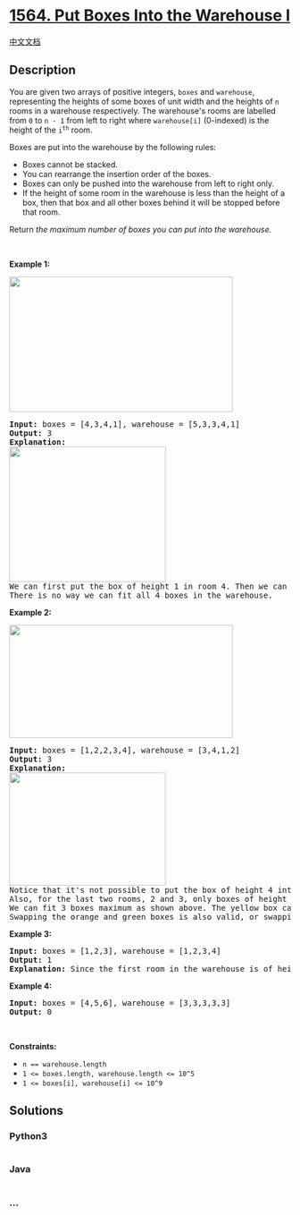 # [1564. Put Boxes Into the Warehouse I](https://leetcode.com/problems/put-boxes-into-the-warehouse-i)

[中文文档](/solution/1500-1599/1564.Put%20Boxes%20Into%20the%20Warehouse%20I/README.md)

## Description

<p>You are given two arrays of positive integers, <code>boxes</code> and <code>warehouse</code>, representing the heights of some boxes of unit width and the heights of <code>n</code> rooms in a warehouse respectively. The warehouse&#39;s rooms are labelled from <code>0</code> to <code>n - 1</code> from left to right where <code>warehouse[i]</code> (0-indexed) is the height of the <code>i<sup>th</sup></code> room.</p>

<p>Boxes are put into the warehouse by the following rules:</p>

<ul>
	<li>Boxes cannot be stacked.</li>
	<li>You can rearrange the insertion order of the boxes.</li>
	<li>Boxes&nbsp;can only be pushed into the warehouse from left to right only.</li>
	<li>If the height of some room in the warehouse is less than the height of a box, then that box and all other boxes behind it will be stopped before that room.</li>
</ul>

<p>Return <em>the maximum number of boxes you can put into the warehouse.</em></p>

<p>&nbsp;</p>
<p><strong>Example 1:</strong></p>
<img alt="" src="https://cdn.jsdelivr.net/gh/doocs/leetcode@main/solution/1500-1599/1564.Put%20Boxes%20Into%20the%20Warehouse%20I/images/11.png" style="width: 400px; height: 242px;" />
<pre>
<strong>Input:</strong> boxes = [4,3,4,1], warehouse = [5,3,3,4,1]
<strong>Output:</strong> 3
<strong>Explanation:&nbsp;
</strong><img alt="" src="https://cdn.jsdelivr.net/gh/doocs/leetcode@main/solution/1500-1599/1564.Put%20Boxes%20Into%20the%20Warehouse%20I/images/12.png" style="width: 280px; height: 242px;" />
We can first put the box of height 1 in room 4. Then we can put the box of height 3 in either of the 3 rooms 1, 2, or 3. Lastly, we can put one box of height 4 in room 0.
There is no way we can fit all 4 boxes in the warehouse.</pre>

<p><strong>Example 2:</strong></p>
<img alt="" src="https://cdn.jsdelivr.net/gh/doocs/leetcode@main/solution/1500-1599/1564.Put%20Boxes%20Into%20the%20Warehouse%20I/images/21.png" style="width: 400px; height: 202px;" />
<pre>
<strong>Input:</strong> boxes = [1,2,2,3,4], warehouse = [3,4,1,2]
<strong>Output:</strong> 3
<strong>Explanation: 
<img alt="" src="https://cdn.jsdelivr.net/gh/doocs/leetcode@main/solution/1500-1599/1564.Put%20Boxes%20Into%20the%20Warehouse%20I/images/22.png" style="width: 280px; height: 202px;" />
</strong>Notice that it&#39;s not possible to put the box of height 4 into the warehouse since it cannot pass the first room of height 3.
Also, for the last two rooms, 2 and 3, only boxes of height 1 can fit.
We can fit 3 boxes maximum as shown above. The yellow box can also be put in room 2 instead.
Swapping the orange and green boxes is also valid, or swapping one of them with the red box.</pre>

<p><strong>Example 3:</strong></p>

<pre>
<strong>Input:</strong> boxes = [1,2,3], warehouse = [1,2,3,4]
<strong>Output:</strong> 1
<strong>Explanation: </strong>Since the first room in the warehouse is of height 1, we can only put boxes of height 1.
</pre>

<p><strong>Example 4:</strong></p>

<pre>
<strong>Input:</strong> boxes = [4,5,6], warehouse = [3,3,3,3,3]
<strong>Output:</strong> 0
</pre>

<p>&nbsp;</p>
<p><strong>Constraints:</strong></p>

<ul>
	<li><code>n == warehouse.length</code></li>
	<li><code>1 &lt;= boxes.length, warehouse.length &lt;= 10^5</code></li>
	<li><code>1 &lt;= boxes[i], warehouse[i] &lt;= 10^9</code></li>
</ul>

## Solutions

<!-- tabs:start -->

### **Python3**

```python

```

### **Java**

```java

```

### **...**

```

```

<!-- tabs:end -->
